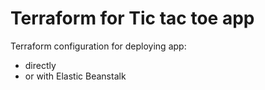 # Terraform for Tic tac toe app
Terraform configuration for deploying app:
- directly 
- or with Elastic Beanstalk